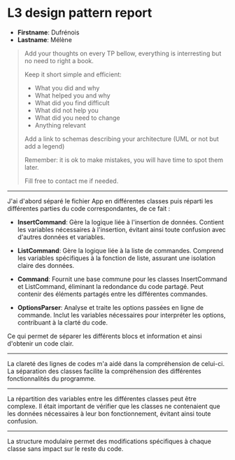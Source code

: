 # L3 design pattern report

- **Firstname**: Dufrénois
- **Lastname**: Mélène


> Add your thoughts on every TP bellow, everything is interresting but no need to right a book.
> 
> Keep it short simple and efficient:
> 
> - What you did and why
> - What helped you and why
> - What did you find difficult
> - What did not help you
> - What did you need to change
> - Anything relevant
> 
> Add a link to schemas describing your architecture (UML or not but add a legend)
> 
> Remember: it is ok to make mistakes, you will have time to spot them later.
> 
> Fill free to contact me if needed.

---

J'ai d'abord séparé le fichier App en différentes classes puis réparti les différentes parties du code correspondantes, de ce fait :

- **InsertCommand**: Gère la logique liée à l'insertion de données. Contient les variables nécessaires à l'insertion, évitant ainsi toute confusion avec d'autres données et variables.

- **ListCommand**: Gère la logique liée à la liste de commandes. Comprend les variables spécifiques à la fonction de liste, assurant une isolation claire des données.

- **Command**: Fournit une base commune pour les classes InsertCommand et ListCommand, éliminant la redondance du code partagé. Peut contenir des éléments partagés entre les différentes commandes.

- **OptionsParser**: Analyse et traite les options passées en ligne de commande. Inclut les variables nécessaires pour interpréter les options, contribuant à la clarté du code.

Ce qui permet de séparer les différents blocs et information et ainsi d'obtenir un code clair.

---
La clareté des lignes de codes m'a aidé dans la compréhension de celui-ci.
La séparation des classes facilite la compréhension des différentes fonctionnalités du programme. 

---
La répartition des variables entre les différentes classes peut être complexe. 
Il était important de vérifier que les classes ne contenaient que les données nécessaires à leur bon fonctionnement, évitant ainsi toute confusion.

---
La structure modulaire permet des modifications spécifiques à chaque classe sans impact sur le reste du code.
